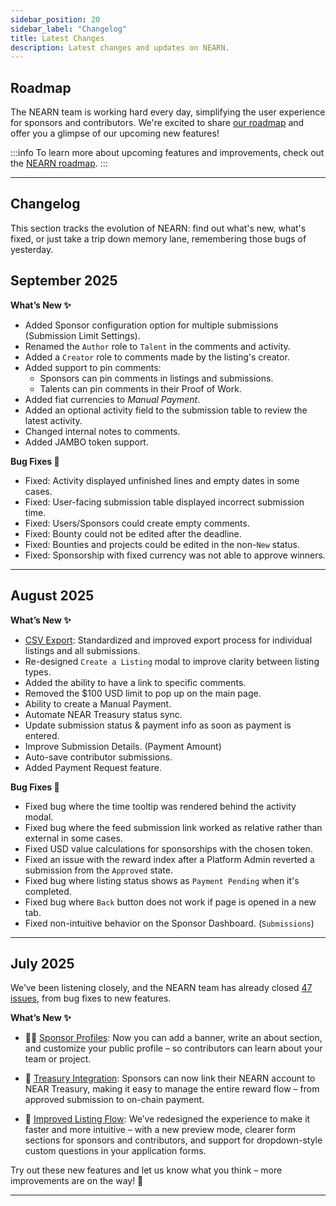 ```yaml
---
sidebar_position: 20
sidebar_label: "Changelog"
title: Latest Changes
description: Latest changes and updates on NEARN.
---
```


## Roadmap

The NEARN team is working hard every day, simplifying the user experience for sponsors and contributors.
We're excited to share [our roadmap](https://github.com/NEAR-DevHub/.github/issues/29) and offer you a glimpse of our upcoming new features!

:::info
To learn more about upcoming features and improvements, check out the [NEARN roadmap](https://github.com/NEAR-DevHub/.github/issues/29).
:::

---

## Changelog

This section tracks the evolution of NEARN: find out what's new, what's fixed, or just take a trip down memory lane, remembering those bugs of yesterday.

## September 2025

**What’s New ✨**

- Added Sponsor configuration option for multiple submissions (Submission Limit Settings).
- Renamed the `Author` role to `Talent` in the comments and activity.
- Added a `Creator` role to comments made by the listing's creator.
- Added support to pin comments:
  - Sponsors can pin comments in listings and submissions.
  - Talents can pin comments in their Proof of Work.
- Added fiat currencies to _Manual Payment_.
- Added an optional activity field to the submission table to review the latest activity.
- Changed internal notes to comments.
- Added JAMBO token support.

**Bug Fixes 🐛**

- Fixed: Activity displayed unfinished lines and empty dates in some cases.
- Fixed: User-facing submission table displayed incorrect submission time.
- Fixed: Users/Sponsors could create empty comments.
- Fixed: Bounty could not be edited after the deadline.
- Fixed: Bounties and projects could be edited in the non-`New` status.
- Fixed: Sponsorship with fixed currency was not able to approve winners.

---

## August 2025

**What’s New ✨**

- [CSV Export](sponsor/dashboard.md#export-records): Standardized and improved export process for individual listings and all submissions.
- Re-designed `Create a Listing` modal to improve clarity between listing types.
- Added the ability to have a link to specific comments.
- Removed the $100 USD limit to pop up on the main page.
- Ability to create a Manual Payment.
- Automate NEAR Treasury status sync.
- Update submission status & payment info as soon as payment is entered.
- Improve Submission Details. (Payment Amount)
- Auto-save contributor submissions.
- Added Payment Request feature.

**Bug Fixes 🐛**

- Fixed bug where the time tooltip was rendered behind the activity modal.
- Fixed bug where the feed submission link worked as relative rather than external in some cases.
- Fixed USD value calculations for sponsorships with the chosen token.
- Fixed an issue with the reward index after a Platform Admin reverted a submission from the `Approved` state.
- Fixed bug where listing status shows as `Payment Pending` when it's completed.
- Fixed bug where `Back` button does not work if page is opened in a new tab.
- Fixed non-intuitive behavior on the Sponsor Dashboard. (`Submissions`)

---

## July 2025

We’ve been listening closely, and the NEARN team has already closed [47 issues](https://github.com/NEAR-DevHub/nearn/issues?q=is%3Aissue%20state%3Aclosed%20closed%3A%3E2025-06-10), from bug fixes to new features.

**What’s New ✨**
  
- 🧑‍💼 [Sponsor Profiles](sponsor/profile.md): Now you can add a banner, write an about section, and customize your public profile – so contributors can learn about your team or project.

- 🤝 [Treasury Integration](sponsor/treasury.md): Sponsors can now link their NEARN account to NEAR Treasury, making it easy to manage the entire reward flow – from approved submission to on-chain payment.

- 📝 [Improved Listing Flow](sponsor/listing-guide.md): We’ve redesigned the experience to make it faster and more intuitive – with a new preview mode, clearer form sections for sponsors and contributors, and support for dropdown-style custom questions in your application forms.

Try out these new features and let us know what you think – more improvements are on the way! 🚀

---
